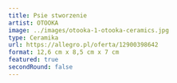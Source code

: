 ```yaml
---
title: Psie stworzenie
artist: OTOOKA
image: ../images/otooka-1-otooka-ceramics.jpg
type: Ceramika
url: https://allegro.pl/oferta/12900398642
format: 12,6 cm x 8,5 cm x 7 cm
featured: true
secondRound: false
---
```

